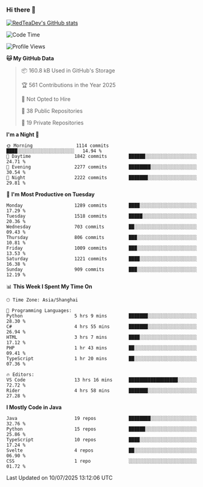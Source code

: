 ### Hi there 👋

<!--
**RedTeaDev/RedTeaDev** is a ✨ _special_ ✨ repository because its `README.md` (this file) appears on your GitHub profile.

Here are some ideas to get you started:

- 🔭 I’m currently working on ...
- 🌱 I’m currently learning ...
- 👯 I’m looking to collaborate on ...
- 🤔 I’m looking for help with ...
- 💬 Ask me about ...
- 📫 How to reach me: ...
- 😄 Pronouns: ...
- ⚡ Fun fact: ...
-->

<!--
[![wakatime](https://wakatime.com/badge/user/6b101ed0-04c0-4490-9283-eb61f2efff96.svg)](https://wakatime.com/@6b101ed0-04c0-4490-9283-eb61f2efff96)
!-->

[![RedTeaDev's GitHub stats](https://github-readme-stats.vercel.app/api?username=RedTeaDev\&include_all_commits=true)](https://github.com/anuraghazra/github-readme-stats)
<!--
[![willianrod's wakatime stats](https://github-readme-stats.vercel.app/api/wakatime?username=RedTeaDev)](https://github.com/anuraghazra/github-readme-stats)
!-->
<!--START_SECTION:waka-->
![Code Time](http://img.shields.io/badge/Code%20Time-3%2C372%20hrs%2040%20mins-blue)

![Profile Views](http://img.shields.io/badge/Profile%20Views-0-blue)

**🐱 My GitHub Data** 

> 📦 160.8 kB Used in GitHub's Storage 
 > 
> 🏆 561 Contributions in the Year 2025
 > 
> 🚫 Not Opted to Hire
 > 
> 📜 38 Public Repositories 
 > 
> 🔑 19 Private Repositories 
 > 
**I'm a Night 🦉** 

```text
🌞 Morning                1114 commits        ████░░░░░░░░░░░░░░░░░░░░░   14.94 % 
🌆 Daytime                1842 commits        ██████░░░░░░░░░░░░░░░░░░░   24.71 % 
🌃 Evening                2277 commits        ████████░░░░░░░░░░░░░░░░░   30.54 % 
🌙 Night                  2222 commits        ███████░░░░░░░░░░░░░░░░░░   29.81 % 
```
📅 **I'm Most Productive on Tuesday** 

```text
Monday                   1289 commits        ████░░░░░░░░░░░░░░░░░░░░░   17.29 % 
Tuesday                  1518 commits        █████░░░░░░░░░░░░░░░░░░░░   20.36 % 
Wednesday                703 commits         ██░░░░░░░░░░░░░░░░░░░░░░░   09.43 % 
Thursday                 806 commits         ███░░░░░░░░░░░░░░░░░░░░░░   10.81 % 
Friday                   1009 commits        ███░░░░░░░░░░░░░░░░░░░░░░   13.53 % 
Saturday                 1221 commits        ████░░░░░░░░░░░░░░░░░░░░░   16.38 % 
Sunday                   909 commits         ███░░░░░░░░░░░░░░░░░░░░░░   12.19 % 
```


📊 **This Week I Spent My Time On** 

```text
🕑︎ Time Zone: Asia/Shanghai

💬 Programming Languages: 
Python                   5 hrs 9 mins        ███████░░░░░░░░░░░░░░░░░░   28.30 % 
C#                       4 hrs 55 mins       ███████░░░░░░░░░░░░░░░░░░   26.94 % 
HTML                     3 hrs 7 mins        ████░░░░░░░░░░░░░░░░░░░░░   17.12 % 
PHP                      1 hr 43 mins        ██░░░░░░░░░░░░░░░░░░░░░░░   09.41 % 
TypeScript               1 hr 20 mins        ██░░░░░░░░░░░░░░░░░░░░░░░   07.36 % 

🔥 Editors: 
VS Code                  13 hrs 16 mins      ██████████████████░░░░░░░   72.72 % 
Rider                    4 hrs 58 mins       ███████░░░░░░░░░░░░░░░░░░   27.28 % 
```

**I Mostly Code in Java** 

```text
Java                     19 repos            ████████░░░░░░░░░░░░░░░░░   32.76 % 
Python                   15 repos            ██████░░░░░░░░░░░░░░░░░░░   25.86 % 
TypeScript               10 repos            ████░░░░░░░░░░░░░░░░░░░░░   17.24 % 
Svelte                   4 repos             ██░░░░░░░░░░░░░░░░░░░░░░░   06.90 % 
CSS                      1 repo              ░░░░░░░░░░░░░░░░░░░░░░░░░   01.72 % 
```




 Last Updated on 10/07/2025 13:12:06 UTC
<!--END_SECTION:waka-->


